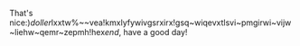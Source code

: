 That's nice:)$doller$lxxtw%~~vea!kmxlyfywivgsrxirx!gsq~wiqevxtlsvi~pmgirwi~vijw~liehw~qemr~zepmh!hex$end$, have a good day!
